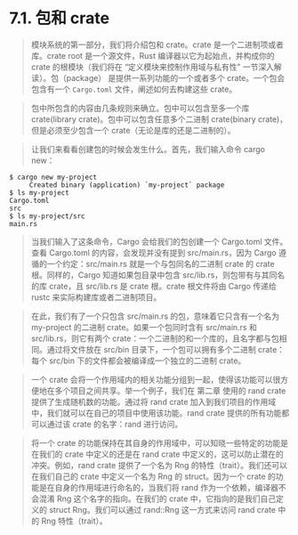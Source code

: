 # 7.1. 包和 crate

> 模块系统的第一部分，我们将介绍包和 crate。crate 是一个二进制项或者库。crate root 是一个源文件，Rust 编译器以它为起始点，并构成你的 crate 的根模块（我们将在 “定义模块来控制作用域与私有性” 一节深入解读）。包（package） 是提供一系列功能的一个或者多个 crate。一个包会包含有一个 `Cargo.toml` 文件，阐述如何去构建这些 crate。

> 包中所包含的内容由几条规则来确立。包中可以包含至多一个库 crate(library crate)。包中可以包含任意多个二进制 crate(binary crate)，但是必须至少包含一个 crate（无论是库的还是二进制的）。

> 让我们来看看创建包的时候会发生什么。首先，我们输入命令 cargo new：

```shell
$ cargo new my-project
     Created binary (application) `my-project` package
$ ls my-project
Cargo.toml
src
$ ls my-project/src
main.rs
```

> 当我们输入了这条命令，Cargo 会给我们的包创建一个 Cargo.toml 文件。查看 Cargo.toml 的内容，会发现并没有提到 src/main.rs，因为 Cargo 遵循的一个约定：src/main.rs 就是一个与包同名的二进制 crate 的 crate 根。同样的，Cargo 知道如果包目录中包含 src/lib.rs，则包带有与其同名的库 crate，且 src/lib.rs 是 crate 根。crate 根文件将由 Cargo 传递给 rustc 来实际构建库或者二进制项目。

> 在此，我们有了一个只包含 src/main.rs 的包，意味着它只含有一个名为 my-project 的二进制 crate。如果一个包同时含有 src/main.rs 和 src/lib.rs，则它有两个 crate：一个二进制的和一个库的，且名字都与包相同。通过将文件放在 src/bin 目录下，一个包可以拥有多个二进制 crate：每个 src/bin 下的文件都会被编译成一个独立的二进制 crate。

> 一个 crate 会将一个作用域内的相关功能分组到一起，使得该功能可以很方便地在多个项目之间共享。举一个例子，我们在 第二章 使用的 rand crate 提供了生成随机数的功能。通过将 rand crate 加入到我们项目的作用域中，我们就可以在自己的项目中使用该功能。rand crate 提供的所有功能都可以通过该 crate 的名字：rand 进行访问。

> 将一个 crate 的功能保持在其自身的作用域中，可以知晓一些特定的功能是在我们的 crate 中定义的还是在 rand crate 中定义的，这可以防止潜在的冲突。例如，rand crate 提供了一个名为 Rng 的特性（trait）。我们还可以在我们自己的 crate 中定义一个名为 Rng 的 struct。因为一个 crate 的功能是在自身的作用域进行命名的，当我们将 rand 作为一个依赖，编译器不会混淆 Rng 这个名字的指向。在我们的 crate 中，它指向的是我们自己定义的 struct Rng。我们可以通过 rand::Rng 这一方式来访问 rand crate 中的 Rng 特性（trait）。